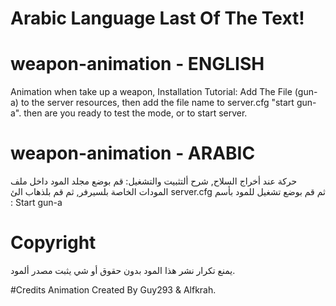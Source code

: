 # Arabic Language Last Of The Text!
# weapon-animation - ENGLISH
Animation when take up a weapon, Installation Tutorial:
Add The File (gun-a) to the server resources, then add the file name to server.cfg "start gun-a". then are you ready to test the mode, or to start server.

# weapon-animation - ARABIC
حركة عند أخراج السلاح, شرح ألتثبيت والتشغيل:
قم بوضع مجلد المود داخل ملف المودات الخاصة بلسيرفر, ثم قم بلذهاب الئ 
server.cfg
ثم قم بوضع تشغيل للمود بأسم : 
Start gun-a

# Copyright
يمنع تكرار نشر هذا المود بدون حقوق أو شي يثبت مصدر ألمود.

#Credits
Animation Created By Guy293 & Alfkrah.

